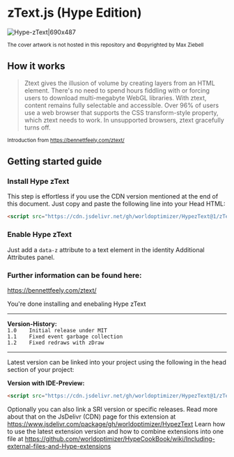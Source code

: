 # zText.js (Hype Edition)

![Hype-zText|690x487](https://playground.maxziebell.de/Hype/zText/zTextHypeEdition_2.jpg)

<sup>The cover artwork is not hosted in this repository and &copy;opyrighted by Max Ziebell</sup>

## How it works
> Ztext gives the illusion of volume by creating layers from an HTML element. There's no need to spend hours fiddling with <canvas> or forcing users to download multi-megabyte WebGL libraries. With ztext, content remains fully selectable and accessible.
> Over 96% of users use a web browser that supports the CSS transform-style property, which ztext needs to work. In unsupported browsers, ztext gracefully turns off.

<sup>Introduction from https://bennettfeely.com/ztext/</sup>


## Getting started guide

### Install Hype zText

This step is effortless if you use the CDN version mentioned at the end of this document. Just copy and paste the following line into your Head HTML:

```html
<script src="https://cdn.jsdelivr.net/gh/worldoptimizer/HypezText@1/zTextHypeEdition.min.js"></script>
```

### Enable Hype zText
Just add a `data-z` attribute to a text element in the identity Additional Attributes panel.

### Further information can be found here:
https://bennettfeely.com/ztext/


You're done installing and enebaling Hype zText


---

**Version-History:**  
`1.0	Initial release under MIT `  
`1.1	Fixed event garbage collection `  
`1.2	Fixed redraws with zDraw `  

---

Latest version can be linked into your project using the following in the head section of your project:

**Version with IDE-Preview:**

```html
<script src="https://cdn.jsdelivr.net/gh/worldoptimizer/HypezText@1/zTextHypeEdition.min.js"></script>
```

Optionally you can also link a SRI version or specific releases. 
Read more about that on the JsDelivr (CDN) page for this extension at https://www.jsdelivr.com/package/gh/worldoptimizer/HypezText
Learn how to use the latest extension version and how to combine extensions into one file at
https://github.com/worldoptimizer/HypeCookBook/wiki/Including-external-files-and-Hype-extensions
